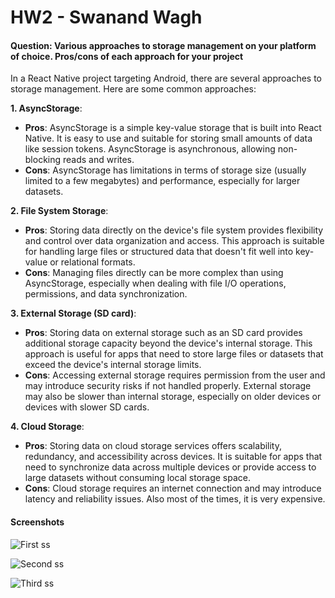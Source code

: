 # HW2 - Swanand Wagh

#### Question: Various approaches to storage management on your platform of choice. Pros/cons of each approach for your project

In a React Native project targeting Android, there are several approaches to storage management. Here are some common approaches:

**1. AsyncStorage**:

- **Pros**: AsyncStorage is a simple key-value storage that is built into React Native. It is easy to use and suitable for storing small amounts of data like session tokens. AsyncStorage is asynchronous, allowing non-blocking reads and writes.
- **Cons**: AsyncStorage has limitations in terms of storage size (usually limited to a few megabytes) and performance, especially for larger datasets.

**2. File System Storage**:

- **Pros**: Storing data directly on the device's file system provides flexibility and control over data organization and access. This approach is suitable for handling large files or structured data that doesn't fit well into key-value or relational formats.
- **Cons**: Managing files directly can be more complex than using AsyncStorage, especially when dealing with file I/O operations, permissions, and data synchronization.

**3. External Storage (SD card)**:

- **Pros**: Storing data on external storage such as an SD card provides additional storage capacity beyond the device's internal storage. This approach is useful for apps that need to store large files or datasets that exceed the device's internal storage limits.
- **Cons**: Accessing external storage requires permission from the user and may introduce security risks if not handled properly. External storage may also be slower than internal storage, especially on older devices or devices with slower SD cards.

**4. Cloud Storage**:

- **Pros**: Storing data on cloud storage services offers scalability, redundancy, and accessibility across devices. It is suitable for apps that need to synchronize data across multiple devices or provide access to large datasets without consuming local storage space.
- **Cons**: Cloud storage requires an internet connection and may introduce latency and reliability issues. Also most of the times, it is very expensive.

#### Screenshots
![First ss](https://raw.githubusercontent.com/CSS-545/Swanand-HW2/main/assets/1.jpg)

![Second ss](https://raw.githubusercontent.com/CSS-545/Swanand-HW2/main/assets/2.jpg)

![Third ss](https://raw.githubusercontent.com/CSS-545/Swanand-HW2/main/assets/3.jpg)
